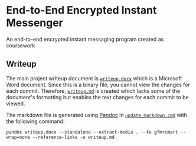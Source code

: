 # End-to-End Encrypted Instant Messenger
An end-to-end encrypted instant messaging program created as coursework

## Writeup
The main project writeup document is [`writeup.docx`](./writeup/writeup.docx) which is a Microsoft Word document. Since this is a binary file, you cannot view the changes for each commit. Therefore, [`writeup.md`](./writeup/writeup.md) is created which lacks some of the document's formatting but enables the text changes for each commit to be viewed.

The markdown file is generated using [Pandoc](https://pandoc.org/) in [`update_markdown.cmd`](./writeup/update_markdown.cmd) with the following command:

```shell
pandoc writeup.docx --standalone --extract-media . --to gfm+smart --wrap=none --reference-links -o writeup.md
```